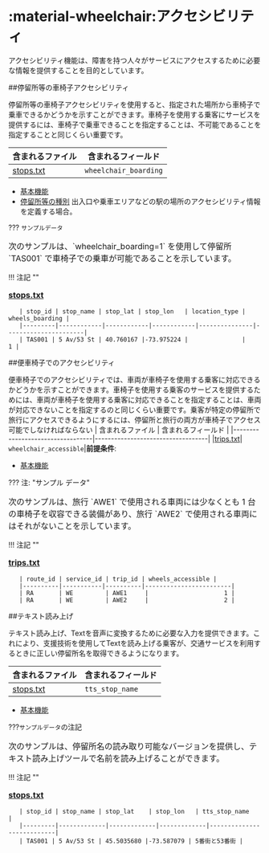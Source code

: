 # :material-wheelchair:アクセシビリティ
アクセシビリティ機能は、障害を持つ人々がサービスにアクセスするために必要な情報を提供することを目的としています。

##停留所等の車椅子アクセシビリティ

停留所等の車椅子アクセシビリティを使用すると、指定された場所から車椅子で乗車できるかどうかを示すことができます。車椅子を使用する乗客にサービスを提供するには、車椅子で乗車できることを指定することは、不可能であることを指定することと同じくらい重要です。

| 含まれるファイル                   | 含まれるフィールド   |
|----------------------------------|-----------------------------------|
|[stops.txt](../../../documentation/schedule/reference/#stopstxt)| `wheelchair_boarding` |**前提条件**:

- [基本機能](../ベース)
- [停留所等の種別](../base_add-ons/#location-types) 出入口や乗車エリアなどの駅の場所のアクセシビリティ情報を定義する場合。

??? `サンプルデータ`

   <p style="font-size:16px"> 
    次のサンプルは、`wheelchair_boarding=1` を使用して停留所 `TAS001` で車椅子での乗車が可能であることを示しています。
   </p> 
    !!! 注記 ""
      <p style="font-size:16px"> 
       <a href="../../../documentation/schedule/reference/#stopstxt"><b>stops.txt</b></a><br> 
      </p> 

       | stop_id | stop_name | stop_lat | stop_lon   | location_type | wheels_boarding |
       |---------|------------|------------|------------|---------------|----------------------|
       | TAS001 | 5 Av/53 St | 40.760167 |-73.975224 |               |                1 |


##便車椅子でのアクセシビリティ

便車椅子でのアクセシビリティでは、車両が車椅子を使用する乗客に対応できるかどうかを示すことができます。車椅子を使用する乗客のサービスを提供するためには、車両が車椅子を使用する乗客に対応できることを指定することは、車両が対応できないことを指定するのと同じくらい重要です。乗客が特定の停留所で旅行にアクセスできるようにするには、停留所と旅行の両方が車椅子でアクセス可能でしなければならない | 含まれるファイル                   | 含まれるフィールド   |
|----------------------------------|-----------------------------------|
|[trips.txt](../../../documentation/schedule/reference/#tripstxt)| `wheelchair_accessible`|**前提条件**: 

- [基本機能](../ベース)

??? 注: "サンプル データ"

   <p style="font-size:16px"> 
    次のサンプルは、旅行 `AWE1` で使用される車両には少なくとも 1 台の車椅子を収容できる装備があり、旅行 `AWE2` で使用される車両にはそれがないことを示しています。
   </p> 
    !!! 注記 ""
      <p style="font-size:16px"> 
       <a href="../../../documentation/schedule/reference/#tripstxt"><b>trips.txt</b></a><br> 
      </p> 

       | route_id | service_id | trip_id | wheels_accessible |
       |----------|-----------|----------|------------------------|
       | RA       | WE         | AWE1     |                     1 |
       | RA       | WE         | AWE2     |                     2 |


##テキスト読み上げ

テキスト読み上げ、Textを音声に変換するために必要な入力を提供できます。これにより、支援技術を使用してTextを読み上げる乗客が、交通サービスを利用するときに正しい停留所名を取得できるようになります。

| 含まれるファイル                   |含まれるフィールド   |
|----------------------------------|-------------------|
|[stops.txt](../../../documentation/schedule/reference/#stopstxt)| `tts_stop_name` |**前提条件**: 

- [基本機能](../ベース)

???`サンプルデータ`の注記

   <p style="font-size:16px"> 
    次のサンプルは、停留所名の読み取り可能なバージョンを提供し、テキスト読み上げツールで名前を読み上げることができます。
   </p> 
    !!! 注記 ""
      <p style="font-size:16px"> 
       <a href="../../../documentation/schedule/reference/#stopstxt"><b>stops.txt</b></a><br> 
      </p> 

       | stop_id | stop_name | stop_lat    | stop_lon   | tts_stop_name            |
       |---------|-------------|-------------|-------------|---------------------------|
       | TAS001 | 5 Av/53 St | 45.5035680 |-73.587079 | 5番街と53番街 |
